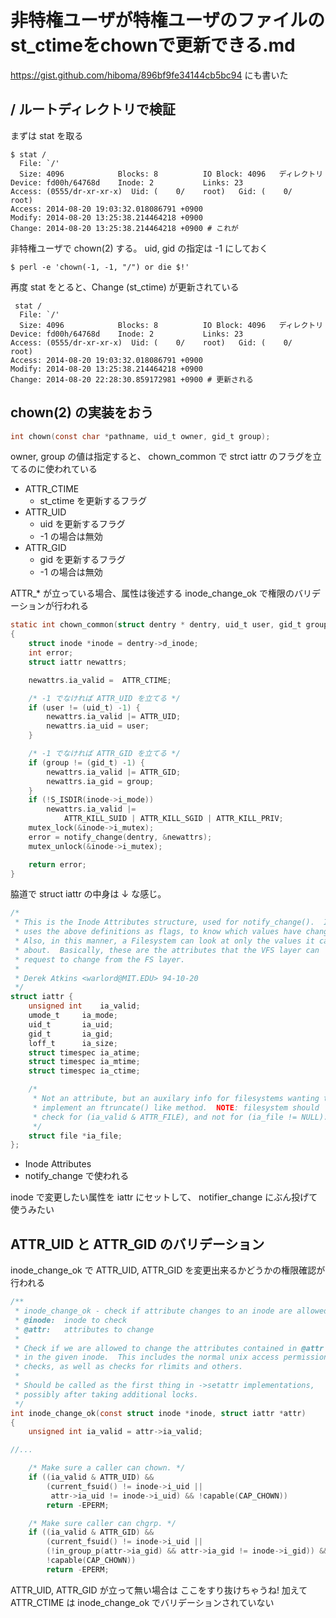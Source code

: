 # 非特権ユーザが特権ユーザのファイルのst_ctimeをchownで更新できる.md

https://gist.github.com/hiboma/896bf9fe34144cb5bc94 にも書いた

## / ルートディレクトリで検証

まずは stat を取る

```
$ stat /
  File: `/'
  Size: 4096            Blocks: 8          IO Block: 4096   ディレクトリ
Device: fd00h/64768d    Inode: 2           Links: 23
Access: (0555/dr-xr-xr-x)  Uid: (    0/    root)   Gid: (    0/    root)
Access: 2014-08-20 19:03:32.018086791 +0900
Modify: 2014-08-20 13:25:38.214464218 +0900
Change: 2014-08-20 13:25:38.214464218 +0900 # これが 
```

非特権ユーザで chown(2) する。 uid, gid の指定は -1 にしておく

```
$ perl -e 'chown(-1, -1, "/") or die $!'
```

再度 stat をとると、Change (st_ctime) が更新されている

```
 stat /
  File: `/'
  Size: 4096            Blocks: 8          IO Block: 4096   ディレクトリ
Device: fd00h/64768d    Inode: 2           Links: 23
Access: (0555/dr-xr-xr-x)  Uid: (    0/    root)   Gid: (    0/    root)
Access: 2014-08-20 19:03:32.018086791 +0900
Modify: 2014-08-20 13:25:38.214464218 +0900
Change: 2014-08-20 22:28:30.859172981 +0900 # 更新される
```

## chown(2) の実装をおう

```c
int chown(const char *pathname, uid_t owner, gid_t group);
```

owner, group の値は指定すると、 chown_common で strct iattr のフラグを立てるのに使われている

 * ATTR_CTIME
   * st_ctime を更新するフラグ
 * ATTR_UID
   * uid を更新するフラグ
   * -1 の場合は無効
 * ATTR_GID
   * gid を更新するフラグ
   * -1 の場合は無効

ATTR_* が立っている場合、属性は後述する inode_change_ok で権限のバリデーションが行われる   
```c
static int chown_common(struct dentry * dentry, uid_t user, gid_t group)
{
	struct inode *inode = dentry->d_inode;
	int error;
	struct iattr newattrs;

	newattrs.ia_valid =  ATTR_CTIME;

    /* -1 でなければ ATTR_UID を立てる */
	if (user != (uid_t) -1) {
		newattrs.ia_valid |= ATTR_UID;
		newattrs.ia_uid = user;
	}

    /* -1 でなければ ATTR_GID を立てる */    
	if (group != (gid_t) -1) {
		newattrs.ia_valid |= ATTR_GID;
		newattrs.ia_gid = group;
	}
	if (!S_ISDIR(inode->i_mode))
		newattrs.ia_valid |=
			ATTR_KILL_SUID | ATTR_KILL_SGID | ATTR_KILL_PRIV;
	mutex_lock(&inode->i_mutex);
	error = notify_change(dentry, &newattrs);
	mutex_unlock(&inode->i_mutex);

	return error;
}
```

脇道で struct iattr の中身は ↓ な感じ。

```c
/*
 * This is the Inode Attributes structure, used for notify_change().  It
 * uses the above definitions as flags, to know which values have changed.
 * Also, in this manner, a Filesystem can look at only the values it cares
 * about.  Basically, these are the attributes that the VFS layer can
 * request to change from the FS layer.
 *
 * Derek Atkins <warlord@MIT.EDU> 94-10-20
 */
struct iattr {
	unsigned int	ia_valid;
	umode_t		ia_mode;
	uid_t		ia_uid;
	gid_t		ia_gid;
	loff_t		ia_size;
	struct timespec	ia_atime;
	struct timespec	ia_mtime;
	struct timespec	ia_ctime;

	/*
	 * Not an attribute, but an auxilary info for filesystems wanting to
	 * implement an ftruncate() like method.  NOTE: filesystem should
	 * check for (ia_valid & ATTR_FILE), and not for (ia_file != NULL).
	 */
	struct file	*ia_file;
};
```

 * Inode Attributes
 * notify_change で使われる

inode で変更したい属性を iattr にセットして、 notifier_change にぶん投げて使うみたい

## ATTR_UID と ATTR_GID のバリデーション

inode_change_ok で ATTR_UID, ATTR_GID を変更出来るかどうかの権限確認が行われる

```c
/**
 * inode_change_ok - check if attribute changes to an inode are allowed
 * @inode:	inode to check
 * @attr:	attributes to change
 *
 * Check if we are allowed to change the attributes contained in @attr
 * in the given inode.  This includes the normal unix access permission
 * checks, as well as checks for rlimits and others.
 *
 * Should be called as the first thing in ->setattr implementations,
 * possibly after taking additional locks.
 */
int inode_change_ok(const struct inode *inode, struct iattr *attr)
{
	unsigned int ia_valid = attr->ia_valid;

//...    

	/* Make sure a caller can chown. */
	if ((ia_valid & ATTR_UID) &&
	    (current_fsuid() != inode->i_uid ||
	     attr->ia_uid != inode->i_uid) && !capable(CAP_CHOWN))
		return -EPERM;

	/* Make sure caller can chgrp. */
	if ((ia_valid & ATTR_GID) &&
	    (current_fsuid() != inode->i_uid ||
	    (!in_group_p(attr->ia_gid) && attr->ia_gid != inode->i_gid)) &&
	    !capable(CAP_CHOWN))
		return -EPERM;        
```

ATTR_UID, ATTR_GID が立って無い場合は ここをすり抜けちゃうね!
加えて ATTR_CTIME は inode_change_ok でバリデーションされていない